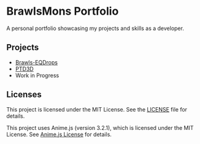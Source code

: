 # BrawlsMons Portfolio

A personal portfolio showcasing my projects and skills as a developer.

## Projects
- [Brawls-EQDrops](https://github.com/BrawlsMons/Brawls-EQDrops)
- [PTD3D](https://github.com/BrawlsMons/PTD3D)
- Work in Progress

## Licenses
This project is licensed under the MIT License. See the [LICENSE](LICENSE) file for details.

This project uses Anime.js (version 3.2.1), which is licensed under the MIT License. See [Anime.js License](https://github.com/juliangarnier/anime/blob/master/LICENSE.md) for details.
